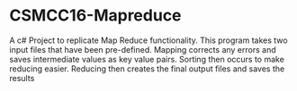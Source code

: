 # CSMCC16-Mapreduce
A c# Project to replicate Map Reduce functionality.
This program takes two input files that have been pre-defined.
Mapping corrects any errors and saves intermediate values as key value pairs.
Sorting then occurs to make reducing easier.
Reducing then creates the final output files and saves the results
